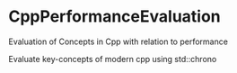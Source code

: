 # CppPerformanceEvaluation
Evaluation of Concepts in Cpp with relation to performance

Evaluate key-concepts of modern cpp using std::chrono
